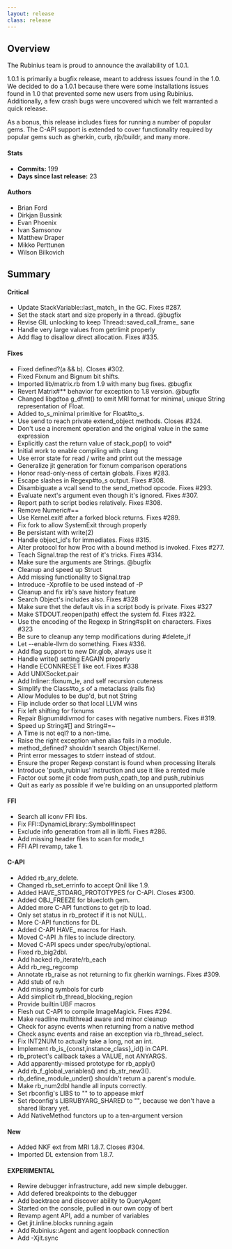 ```yaml
---
layout: release
class: release
---
```


## Overview

The Rubinius team is proud to announce the availability of 1.0.1.

1.0.1 is primarily a bugfix release, meant to address issues found in the 1.0.
We decided to do a 1.0.1 because there were some installations issues found in
1.0 that prevented some new users from using Rubinius.  Additionally, a few
crash bugs were uncovered which we felt warranted a quick release.

As a bonus, this release includes fixes for running a number of popular gems.
The C-API support is extended to cover functionality required by popular gems
such as gherkin, curb, rjb/buildr, and many more.

#### Stats

* **Commits:** 199
* **Days since last release:** 23

#### Authors

* Brian Ford
* Dirkjan Bussink
* Evan Phoenix
* Ivan Samsonov
* Matthew Draper
* Mikko Perttunen
* Wilson Bilkovich

## Summary

#### Critical

* Update StackVariable::last_match_ in the GC. Fixes #287.
* Set the stack start and size properly in a thread. @bugfix
* Revise GIL unlocking to keep Thread::saved_call_frame_ sane
* Handle very large values from getrlimit properly
* Add flag to disallow direct allocation. Fixes #335.

#### Fixes

* Fixed defined?(a && b). Closes #302.
* Fixed Fixnum and Bignum bit shifts.
* Imported lib/matrix.rb from 1.9 with many bug fixes. @bugfix
* Revert Matrix#** behavior for exception to 1.8 version. @bugfix
* Changed libgdtoa g_dfmt() to emit MRI format for minimal, unique String representation of Float.
* Added to_s_minimal primitive for Float#to_s.
* Use send to reach private extend_object methods. Closes #324.
* Don't use a increment operation and the original value in the same expression
* Explicitly cast the return value of stack_pop() to void*
* Initial work to enable compiling with clang
* Use error state for read / write and print out the message
* Generalize jit generation for fixnum comparison operations
* Honor read-only-ness of certain globals. Fixes #283.
* Escape slashes in Regexp#to_s output. Fixes #308.
* Disambiguate a vcall send to the send_method opcode. Fixes #293.
* Evaluate next's argument even though it's ignored. Fixes #307.
* Report path to script bodies relatively. Fixes #308.
* Remove Numeric#==
* Use Kernel.exit! after a forked block returns. Fixes #289.
* Fix fork to allow SystemExit through properly
* Be persistant with write(2)
* Handle object_id's for immediates. Fixes #315.
* Alter protocol for how Proc with a bound method is invoked. Fixes #277.
* Teach Signal.trap the rest of it's tricks. Fixes #314.
* Make sure the arguments are Strings. @bugfix
* Cleanup and speed up Struct
* Add missing functionality to Signal.trap
* Introduce -Xprofile to be used instead of -P
* Cleanup and fix irb's save history feature
* Search Object's includes also. Fixes #328
* Make sure thet the default vis in a script body is private. Fixes #327
* Make STDOUT.reopen(path) effect the system fd. Fixes #322.
* Use the encoding of the Regexp in String#split on characters. Fixes #323
* Be sure to cleanup any temp modifications during #delete_if
* Let --enable-llvm do something. Fixes #336.
* Add flag support to new Dir.glob, always use it
* Handle write() setting EAGAIN properly
* Handle ECONNRESET like eof. Fixes #338
* Add UNIXSocket.pair
* Add Inliner::fixnum_le, and self recursion cuteness
* Simplify the Class#to_s of a metaclass (rails fix)
* Allow Modules to be dup'd, but not String
* Flip include order so that local LLVM wins
* Fix left shifting for fixnums
* Repair Bignum#divmod for cases with negative numbers. Fixes #319.
* Speed up String#[] and String#=~
* A Time is not eql? to a non-time.
* Raise the right exception when alias fails in a module.
* method_defined? shouldn't search Object/Kernel.
* Print error messages to stderr instead of stdout.
* Ensure the proper Regexp constant is found when processing literals
* Introduce 'push_rubinius' instruction and use it like a rented mule
* Factor out some jit code from push_cpath_top and push_rubinius
* Quit as early as possible if we're building on an unsupported platform

#### FFI

* Search all iconv FFI libs.
* Fix FFI::DynamicLibrary::Symbol#inspect
* Exclude info generation from all in libffi. Fixes #286.
* Add missing header files to scan for mode_t
* FFI API revamp, take 1.

#### C-API

* Added rb_ary_delete.
* Changed rb_set_errinfo to accept Qnil like 1.9.
* Added HAVE_STDARG_PROTOTYPES for C-API. Closes #300.
* Added OBJ_FREEZE for bluecloth gem.
* Added more C-API functions to get rjb to load.
* Only set status in rb_protect if it is not NULL.
* More C-API functions for DL.
* Added C-API HAVE_ macros for Hash.
* Moved C-API .h files to include directory.
* Moved C-API specs under spec/ruby/optional.
* Fixed rb_big2dbl.
* Add hacked rb_iterate/rb_each
* Add rb_reg_regcomp
* Annotate rb_raise as not returning to fix gherkin warnings. Fixes #309.
* Add stub of re.h
* Add missing symbols for curb
* Add simplicit rb_thread_blocking_region
* Provide builtin UBF macros
* Flesh out C-API to compile ImageMagick. Fixes #294.
* Make readline multithread aware and minor cleanup
* Check for async events when returning from a native method
* Check async events and raise an exception via rb_thread_select.
* Fix INT2NUM to actually take a long, not an int.
* Implement rb_is_{const,instance_class}_id() in CAPI.
* rb_protect's callback takes a VALUE, not ANYARGS.
* Add apparently-missed prototype for rb_apply()
* Add rb_f_global_variables() and rb_str_new3().
* rb_define_module_under() shouldn't return a parent's module.
* Make rb_num2dbl handle all inputs correctly.
* Set rbconfig's LIBS to "" to to appease mkrf
* Set rbconfig's LIBRUBYARG_SHARED to "", because we don't have a shared library yet.
* Add NativeMethod functors up to a ten-argument version

#### New

* Added NKF ext from MRI 1.8.7. Closes #304.
* Imported DL extension from 1.8.7.

#### EXPERIMENTAL

* Rewire debugger infrastructure, add new simple debugger.
* Add defered breakpoints to the debugger
* Add backtrace and discover ability to QueryAgent
* Started on the console, pulled in our own copy of bert
* Revamp agent API, add a number of variables
* Get jit.inline.blocks running again
* Add Rubinius::Agent and agent loopback connection
* Add -Xjit.sync
